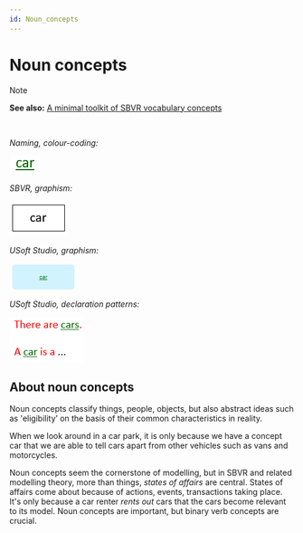 ```yaml
---
id: Noun_concepts
---
```


# Noun concepts

> [!NOTE]
> **See also:** [A minimal toolkit of SBVR vocabulary concepts](/docs/Business%20rules/Vocabulary%20concepts/A%20minimal%20toolkit%20of%20SBVR%20vocabulary%20concepts.md)

 

*Naming, colour-coding:*

![](./assets/78f0ca28-a5e2-4dd5-b127-56112318591a.png)

*SBVR, graphism:*

![](./assets/2535f102-8836-4a5c-8886-b2c548875bf8.png)

*USoft Studio, graphism:*

![](./assets/f1daf691-1619-4e92-b1ca-d637c9c83428.png)

*USoft Studio, declaration patterns:*

![](./assets/ec1cc0d9-3191-44de-a608-8ab45e315967.png)

## About noun concepts

Noun concepts classify things, people, objects, but also abstract ideas such as 'eligibility’ on the basis of their common characteristics in reality.

When we look around in a car park, it is only because we have a concept car that we are able to tell cars apart from other vehicles such as vans and motorcycles.

Noun concepts seem the cornerstone of modelling, but in SBVR and related modelling theory, more than things, *states of affairs* are central. States of affairs come about because of actions, events, transactions taking place. It's only because a car renter *rents out* cars that the cars become relevant to its model. Noun concepts are important, but binary verb concepts are crucial.